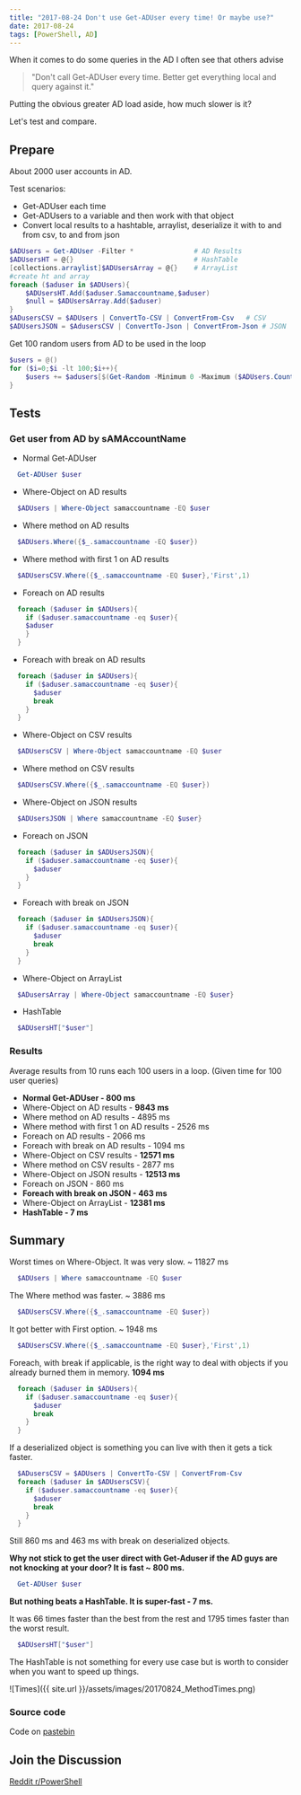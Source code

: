 ```yaml
---
title: "2017-08-24 Don't use Get-ADUser every time! Or maybe use?"
date: 2017-08-24
tags: [PowerShell, AD]
---
```


When it comes to do some queries in the AD I often see that others advise 
> "Don't call Get-ADUser every time. Better get everything local and query against it."

Putting the obvious greater AD load aside, how much slower is it?

Let's test and compare.
## Prepare
About 2000 user accounts in AD.

Test scenarios:
* Get-ADUser each time
* Get-ADUsers to a variable and then work with that object
* Convert local results to a hashtable, arraylist, deserialize it with to and from csv, to and from json  

```powershell
$ADUsers = Get-ADUser -Filter *               # AD Results 
$ADUsersHT = @{}                              # HashTable
[collections.arraylist]$ADUsersArray = @{}    # ArrayList
#create ht and array
foreach ($aduser in $ADUsers){
	$ADUsersHT.Add($aduser.Samaccountname,$aduser)
	$null = $ADUsersArray.Add($aduser)
}
$ADusersCSV = $ADUsers | ConvertTo-CSV | ConvertFrom-Csv   # CSV
$ADUsersJSON = $AdusersCSV | ConvertTo-Json | ConvertFrom-Json # JSON
```

Get 100 random users from AD to be used in the loop
```powershell
$users = @()
for ($i=0;$i -lt 100;$i++){
	$users += $adusers[$(Get-Random -Minimum 0 -Maximum ($ADUsers.Count - 1))].Samaccountname
}
```
## Tests
### Get user from AD by sAMAccountName
  * Normal Get-ADUser 
  ```powershell
    Get-ADUser $user
  ```
  * Where-Object on AD results
  ```powershell
    $ADUsers | Where-Object samaccountname -EQ $user
  ```
* Where method on AD results
```powershell
  $ADUsers.Where({$_.samaccountname -EQ $user})
```
* Where method with first 1 on AD results
```powershell
  $ADUsersCSV.Where({$_.samaccountname -EQ $user},'First',1)
```
* Foreach on AD results
```powershell
  foreach ($aduser in $ADUsers){
    if ($aduser.samaccountname -eq $user){
    $aduser
    }
  }
```
* Foreach with break on AD results
```powershell 
  foreach ($aduser in $ADUsers){
    if ($aduser.samaccountname -eq $user){
      $aduser					
      break
    }
  }
```
* Where-Object on CSV results
```powershell
  $ADUsersCSV | Where-Object samaccountname -EQ $user
```

* Where method on CSV results
```powershell
  $ADUsersCSV.Where({$_.samaccountname -EQ $user})
```
* Where-Object on JSON results
```powershell
  $ADUsersJSON | Where samaccountname -EQ $user}
```
* Foreach on JSON
```powershell
  foreach ($aduser in $ADUsersJSON){
    if ($aduser.samaccountname -eq $user){
      $aduser					      
    }
  }
```
* Foreach with break on JSON
```powershell
  foreach ($aduser in $ADUsersJSON){
    if ($aduser.samaccountname -eq $user){
      $aduser					
      break
    }
  }
```
* Where-Object on ArrayList
```powershell
  $ADusersArray | Where-Object samaccountname -EQ $user}
```
* HashTable
```powershell
  $ADUsersHT["$user"]
```

### Results

Average results from 10 runs each 100 users in a loop. (Given time for 100 user queries)
* **Normal Get-ADUser  - 800 ms**   
* Where-Object on AD results - **9843 ms** 
* Where method on AD results - 4895 ms
* Where method with first 1 on AD results - 2526 ms
* Foreach on AD results - 2066 ms
* Foreach with break on AD results - 1094 ms 
* Where-Object on CSV results - **12571 ms**
* Where method on CSV results - 2877 ms
* Where-Object on JSON results - **12513 ms**
* Foreach on JSON - 860 ms
* **Foreach with break on JSON - 463 ms**
* Where-Object on ArrayList - **12381 ms**
* **HashTable - 7 ms**

## Summary

Worst times on Where-Object. It was very slow. ~ 11827 ms
```powershell
  $ADUsers | Where samaccountname -EQ $user
```
The Where method was faster. ~ 3886 ms
```powershell
  $ADUsersCSV.Where({$_.samaccountname -EQ $user})
```
It got better with First option. ~ 1948 ms
```powershell
  $ADUsersCSV.Where({$_.samaccountname -EQ $user},'First',1)
```
Foreach, with break if applicable, is the right way to deal with objects if you already burned them in memory. **1094 ms**
```powershell
  foreach ($aduser in $ADUsers){
    if ($aduser.samaccountname -eq $user){
      $aduser					
      break
    }
  }
```
 
If a deserialized object is something you can live with then it gets a tick faster.
```powershell
  $ADusersCSV = $ADUsers | ConvertTo-CSV | ConvertFrom-Csv
  foreach ($aduser in $ADUsersCSV){
    if ($aduser.samaccountname -eq $user){
      $aduser					
      break
    }
  } 
```
Still 860 ms and 463 ms with break on deserialized objects. 

**Why not stick to get the user direct with Get-Aduser if the AD guys are not knocking at your door? It is fast ~ 800 ms.**
```powershell
  Get-ADUser $user
```

**But nothing beats a HashTable. It is super-fast - 7 ms.**

It was 66 times faster than the best from the rest and 1795 times faster than the worst result.

```powershell
  $ADUsersHT["$user"]
```

The HashTable is not something for every use case but is worth to consider when you want to speed up things.

![Times]({{ site.url }}/assets/images/20170824_MethodTimes.png)

### Source code
Code on [pastebin](https://pastebin.com/amAFSG6j)

## Join the Discussion
[Reddit r/PowerShell](https://www.reddit.com/r/PowerShell/comments/6vtenn/dont_use_getaduser_every_time_or_maybe_use/)
